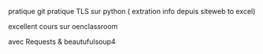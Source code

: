 pratique git
pratique TLS sur python ( extration info depuis siteweb to excel)

excellent cours sur oenclassroom

avec Requests & beautufulsoup4